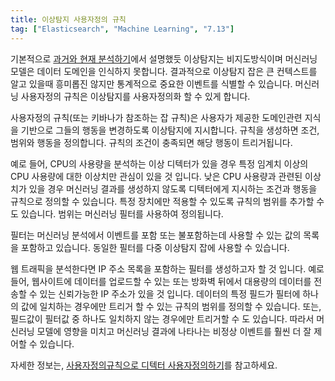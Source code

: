 ```yaml
---
title: 이상탐지 사용자정의 규칙
tag: ["Elasticsearch", "Machine Learning", "7.13"]
---
```


기본적으로 [과거와 현재 분석하기](ml-overview.md#ml-analyzing)에서 설명했듯 이상탐지는 비지도방식이며 머신러닝 모델은 데이터 도메인을 인식하지 못합니다.
결과적으로 이상탐지 잡은 큰 컨텍스트를 알고 있을때 흥미롭진 않지만 통계적으로 중요한 이벤트를 식별할 수 있습니다.
머신러닝 사용자정의 규칙은 이상탐지를 사용자정의화 할 수 있게 합니다.

사용자정의 규칙(또는 키바나가 참조하는 잡 규칙)은 사용자가 제공한 도메인관련 지식을 기반으로 그들의 행동을 변경하도록 이상탐지에 지시합니다.
규칙을 생성하면 조건, 범위와 행동을 정의합니다.
규칙의 조건이 충족되면 해당 행동이 트리거됩니다.

예로 들어, CPU의 사용량을 분석하는 이상 디텍터가 있을 경우 특정 임계치 이상의 CPU 사용량에 대한 이상치만 관심이 있을 것 입니다.
낮은 CPU 사용량과 관련된 이상치가 있을 경우 머신러닝 결과를 생성하지 않도록 디텍터에게 지시하는 조건과 행동을 규칙으로 정의할 수 있습니다.
특정 장치에만 적용할 수 있도록 규칙의 범위를 추가할 수 도 있습니다.
범위는 머신러닝 필터를 사용하여 정의됩니다.

필터는 머신러닝 분석에서 이벤트를 포함 또는 불포함하는데 사용할 수 있는 값의 목록을 포함하고 있습니다.
동일한 필터를 다중 이상탐지 잡에 사용할 수 있습니다.

웹 트래픽을 분석한다면 IP 주소 목록을 포함하는 필터를 생성하고자 할 것 입니다.
예로 들어, 웹사이트에 데이터를 업로드할 수 있는 또는 방화벽 뒤에서 대용량의 데이터를 전송할 수 있는 신뢰가능한 IP 주소가 있을 것 입니다.
데이터의 특정 필드가 필터에 하나의 값에 일치하는 경우에만 트리거 할 수 있는 규칙의 범위를 정의할 수 있습니다.
또는, 필드값이 필터값 중 하나도 일치하지 않는 경우에만 트리거할 수 도 있습니다.
따라서 머신러닝 모델에 영향을 미치고 머신러닝 결과에 나타나는 비정상 이벤트를 훨씬 더 잘 제어할 수 있습니다.

자세한 정보는, [사용자정의규칙으로 디텍터 사용자정의하기](ml-configuring-detector-custom-rules.md)를 참고하세요.

<AdsenseB />